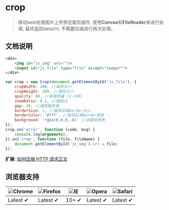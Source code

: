 # crop
> 移动web处理图片上传预览裁剪插件, 使用**Canvas**和**FileReader**来进行处理, 最终返回dataUrl, 不需要后端进行再次处理。

## 文档说明
```html
<div>
    <img id="js_img" src=""/>
    <input id="js_file" type="file" accept="image/*">
</div>
```
```javascript
var crop = new Crop(document.getElementById('js_file'), {
    cropWidth: 200, //裁剪大小
    cropHeight: 200, //裁剪大小
    quality: 80, //新图质量 [1-100]
    zoomRatio: 0.1, //缩放比
    gap: 20, //缩放触发值
    borderSize: 1, //裁剪区域border大小
    borderColor: '#fff', //裁剪区域border颜色
    background: 'rgba(0,0,0,.8)' //遮罩层颜色
});
crop.on('error', function (code, msg) {
    console.log(arguments);
}).on('crop', function (file, fileName) {
    document.getElementById('js_img').src = file;
});
```
**扩展**: [如何压缩 HTTP 请求正文](https://imququ.com/post/how-to-compress-http-request-body.html?utm_source=tuicool&utm_medium=referral)

## 浏览器支持

![Chrome](https://raw.github.com/alrra/browser-logos/master/chrome/chrome_48x48.png) | ![Firefox](https://raw.github.com/alrra/browser-logos/master/firefox/firefox_48x48.png) | ![IE](https://raw.github.com/alrra/browser-logos/master/internet-explorer/internet-explorer_48x48.png) | ![Opera](https://raw.github.com/alrra/browser-logos/master/opera/opera_48x48.png) | ![Safari](https://raw.github.com/alrra/browser-logos/master/safari/safari_48x48.png)
--- | --- | --- | --- | --- |
Latest ✔ | Latest ✔ | 10+ ✔ | Latest ✔ | Latest ✔ |